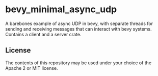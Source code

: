 # bevy_minimal_async_udp

A barebones example of async UDP in bevy, with separate threads for sending and receiving messages that can interact with bevy systems. Contains a client and a server crate.

License
-------

The contents of this repository may be used under your choice of the Apache 2 or MIT license.
